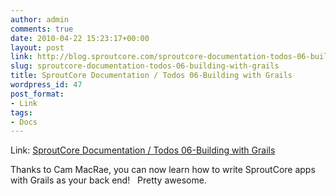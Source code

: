 ```yaml
---
author: admin
comments: true
date: 2010-04-22 15:23:17+00:00
layout: post
link: http://blog.sproutcore.com/sproutcore-documentation-todos-06-building-with-grails/
slug: sproutcore-documentation-todos-06-building-with-grails
title: SproutCore Documentation / Todos 06-Building with Grails
wordpress_id: 47
post_format:
- Link
tags:
- Docs
---
```


Link: [SproutCore Documentation / Todos 06-Building with Grails](http://wiki.sproutcore.com/Todos+06-Building+with+Grails)

		

Thanks to Cam MacRae, you can now learn how to write SproutCore apps with Grails as your back end!   Pretty awesome.
